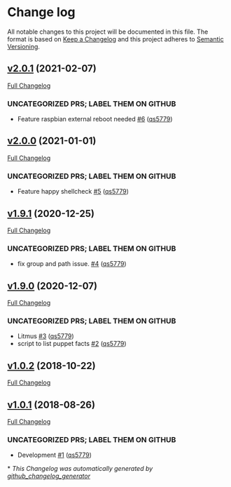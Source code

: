 # Change log

All notable changes to this project will be documented in this file. The format is based on [Keep a Changelog](http://keepachangelog.com/en/1.0.0/) and this project adheres to [Semantic Versioning](http://semver.org).

## [v2.0.1](https://github.com/qs5779/puppet-nixadmutils/tree/v2.0.1) (2021-02-07)

[Full Changelog](https://github.com/qs5779/puppet-nixadmutils/compare/v2.0.0...v2.0.1)

### UNCATEGORIZED PRS; LABEL THEM ON GITHUB

- Feature raspbian external reboot needed [\#6](https://github.com/qs5779/puppet-nixadmutils/pull/6) ([qs5779](https://github.com/qs5779))

## [v2.0.0](https://github.com/qs5779/puppet-nixadmutils/tree/v2.0.0) (2021-01-01)

[Full Changelog](https://github.com/qs5779/puppet-nixadmutils/compare/v1.9.1...v2.0.0)

### UNCATEGORIZED PRS; LABEL THEM ON GITHUB

- Feature happy shellcheck [\#5](https://github.com/qs5779/puppet-nixadmutils/pull/5) ([qs5779](https://github.com/qs5779))

## [v1.9.1](https://github.com/qs5779/puppet-nixadmutils/tree/v1.9.1) (2020-12-25)

[Full Changelog](https://github.com/qs5779/puppet-nixadmutils/compare/v1.9.0...v1.9.1)

### UNCATEGORIZED PRS; LABEL THEM ON GITHUB

- fix group and path issue. [\#4](https://github.com/qs5779/puppet-nixadmutils/pull/4) ([qs5779](https://github.com/qs5779))

## [v1.9.0](https://github.com/qs5779/puppet-nixadmutils/tree/v1.9.0) (2020-12-07)

[Full Changelog](https://github.com/qs5779/puppet-nixadmutils/compare/v1.0.2...v1.9.0)

### UNCATEGORIZED PRS; LABEL THEM ON GITHUB

- Litmus [\#3](https://github.com/qs5779/puppet-nixadmutils/pull/3) ([qs5779](https://github.com/qs5779))
- script to list puppet facts [\#2](https://github.com/qs5779/puppet-nixadmutils/pull/2) ([qs5779](https://github.com/qs5779))

## [v1.0.2](https://github.com/qs5779/puppet-nixadmutils/tree/v1.0.2) (2018-10-22)

[Full Changelog](https://github.com/qs5779/puppet-nixadmutils/compare/v1.0.1...v1.0.2)

## [v1.0.1](https://github.com/qs5779/puppet-nixadmutils/tree/v1.0.1) (2018-08-26)

[Full Changelog](https://github.com/qs5779/puppet-nixadmutils/compare/6aedf0b81abc4d6f26cef686f487547724541a1f...v1.0.1)

### UNCATEGORIZED PRS; LABEL THEM ON GITHUB

- Development [\#1](https://github.com/qs5779/puppet-nixadmutils/pull/1) ([qs5779](https://github.com/qs5779))



\* *This Changelog was automatically generated by [github_changelog_generator](https://github.com/github-changelog-generator/github-changelog-generator)*
